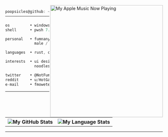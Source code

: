 
<picture>
            <source media="(prefers-color-scheme: dark)" srcset="https://music-profile.rayriffy.com/theme/dark.svg?uid=001032.304f8e246aa643019e63b6bf94f751a2.0953">
            <img alt="My Apple Music Now Playing" src="https://music-profile.rayriffy.com/theme/light.svg?uid=001032.304f8e246aa643019e63b6bf94f751a2.0953" align="right" height=360 />
</picture>

```js
poopsicles@github: ~ $ whoami
──────────────────────────────────────────────────

os         • windows 11 x86_64
shell      • pwsh 7.3.4

personal   • fumnanya kavan mowete / 18yo
             male / lagos, nigeria

languages  • rust, c#, python

interests  • ui design, osdev, indie games
             noodles, soda

twitter    • @NotFumnanya
reddit     • u/HotGarbage1813
e-mail     • fmowete@icloud.com       
```
        
---

<table>
    <tr>
        <th>
        <picture>
            <source media="(prefers-color-scheme: dark)" srcset="https://github-readme-stats.vercel.app/api?username=poopsicles&show_icons=true&count_private=true&include_all_commits=true&theme=dark&show_icons=true&layout=compact&bg_color=00000000&border_color=00000000">
            <img alt="My GitHub Stats" src="https://github-readme-stats.vercel.app/api?username=poopsicles&show_icons=true&count_private=true&include_all_commits=true&theme=light&show_icons=true&layout=compact&bg_color=00000000&border_color=00000000">
</picture>
            <br>
        </th>
        <th>
        <picture>
            <source media="(prefers-color-scheme: dark)" srcset="https://github-readme-stats.quantumlytangled.vercel.app/api/top-langs/?username=poopsicles&layout=compact&theme=dark&bg_color=00000000&hide_border=true&icon_color=00000000&count_private=true">
            <img alt="My Language Stats" src="https://github-readme-stats.quantumlytangled.vercel.app/api/top-langs/?username=poopsicles&layout=compact&theme=light&text_color=434d58&bg_color=00000000&hide_border=true&icon_color=00000000&count_private=true">
</picture>
        </th>
    </tr>
</table>

---
